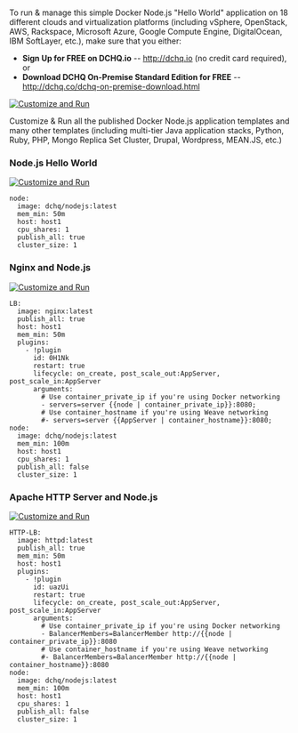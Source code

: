 <figure>
<img src="http://ww1.prweb.com/prfiles/2015/07/21/12907174/gI_146921_dchq-logo.png" alt="" />
</figure>

To run & manage this simple Docker Node.js "Hello World" application on 18 different clouds and virtualization platforms (including vSphere, OpenStack, AWS, Rackspace, Microsoft Azure, Google Compute Engine, DigitalOcean, IBM SoftLayer, etc.), make sure that you either:
-   **Sign Up for FREE on DCHQ.io** -- <http://dchq.io> (no credit card required), or
-   **Download DCHQ On-Premise Standard Edition for FREE** -- <http://dchq.co/dchq-on-premise-download.html>

[![Customize and Run](https://dl.dropboxusercontent.com/u/4090128/dchq-customize-and-run.png)](https://www.dchq.io/landing/products.html#/library?org=DCHQ)


Customize & Run all the published Docker Node.js application templates and many other templates (including multi-tier Java application stacks, Python, Ruby, PHP, Mongo Replica Set Cluster, Drupal, Wordpress, MEAN.JS, etc.)

### Node.js Hello World

[![Customize and Run](https://dl.dropboxusercontent.com/u/4090128/dchq-customize-and-run.png)](https://www.dchq.io/landing/products.html#/library?org=DCHQ&bl=2c91802d5244241d0152527faac31e62)

~~~~~~~~~~~~~~~~~~~~~~~~~~~~~~~~~~~~~~~~~~~~~~~~~~~~~~~~~~~~~~~~~~~~~~~~~~~~~~~~
node:
  image: dchq/nodejs:latest
  mem_min: 50m
  host: host1
  cpu_shares: 1
  publish_all: true
  cluster_size: 1
~~~~~~~~~~~~~~~~~~~~~~~~~~~~~~~~~~~~~~~~~~~~~~~~~~~~~~~~~~~~~~~~~~~~~~~~~~~~~~~~


### Nginx and Node.js

[![Customize and Run](https://dl.dropboxusercontent.com/u/4090128/dchq-customize-and-run.png)](https://www.dchq.io/landing/products.html#/library?org=DCHQ&bl=2c91802d5244241d015247fbea0b5579)

~~~~~~~~~~~~~~~~~~~~~~~~~~~~~~~~~~~~~~~~~~~~~~~~~~~~~~~~~~~~~~~~~~~~~~~~~~~~~~~~
LB:
  image: nginx:latest
  publish_all: true
  host: host1
  mem_min: 50m
  plugins:
    - !plugin
      id: 0H1Nk
      restart: true
      lifecycle: on_create, post_scale_out:AppServer, post_scale_in:AppServer
      arguments:
        # Use container_private_ip if you're using Docker networking
        - servers=server {{node | container_private_ip}}:8080;
        # Use container_hostname if you're using Weave networking
        #- servers=server {{AppServer | container_hostname}}:8080;
node:
  image: dchq/nodejs:latest
  mem_min: 100m
  host: host1
  cpu_shares: 1
  publish_all: false
  cluster_size: 1
~~~~~~~~~~~~~~~~~~~~~~~~~~~~~~~~~~~~~~~~~~~~~~~~~~~~~~~~~~~~~~~~~~~~~~~~~~~~~~~~

### Apache HTTP Server and Node.js

[![Customize and Run](https://dl.dropboxusercontent.com/u/4090128/dchq-customize-and-run.png)](https://www.dchq.io/landing/products.html#/library?org=DCHQ&bl=2c91802d5244241d0152480e5c605990)

~~~~~~~~~~~~~~~~~~~~~~~~~~~~~~~~~~~~~~~~~~~~~~~~~~~~~~~~~~~~~~~~~~~~~~~~~~~~~~~~
HTTP-LB:
  image: httpd:latest
  publish_all: true
  mem_min: 50m
  host: host1
  plugins:
    - !plugin
      id: uazUi
      restart: true
      lifecycle: on_create, post_scale_out:AppServer, post_scale_in:AppServer
      arguments:
        # Use container_private_ip if you're using Docker networking
        - BalancerMembers=BalancerMember http://{{node | container_private_ip}}:8080
        # Use container_hostname if you're using Weave networking
        #- BalancerMembers=BalancerMember http://{{node | container_hostname}}:8080
node:
  image: dchq/nodejs:latest
  mem_min: 100m
  host: host1
  cpu_shares: 1
  publish_all: false
  cluster_size: 1
~~~~~~~~~~~~~~~~~~~~~~~~~~~~~~~~~~~~~~~~~~~~~~~~~~~~~~~~~~~~~~~~~~~~~~~~~~~~~~~~


